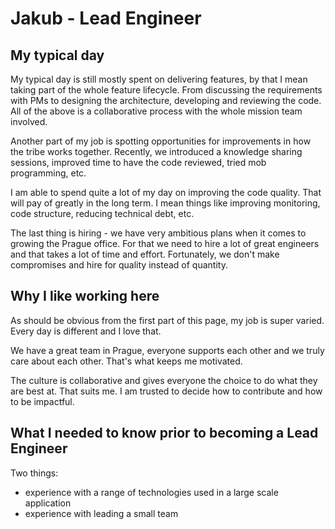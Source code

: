 # Jakub - Lead Engineer

## My typical day

My typical day is still mostly spent on delivering features, by that I mean taking part of the whole feature lifecycle.
From discussing the requirements with PMs to designing the architecture, developing and reviewing the code. 
All of the above is a collaborative process with the whole mission team involved.

Another part of my job is spotting opportunities for improvements in how the tribe works together.
Recently, we introduced a knowledge sharing sessions, improved time to have the code reviewed, tried mob programming, etc.

I am able to spend quite a lot of my day on improving the code quality.
That will pay of greatly in the long term.
I mean things like improving monitoring, code structure, reducing technical debt, etc.

The last thing is hiring - we have very ambitious plans when it comes to growing the Prague office.
For that we need to hire a lot of great engineers and that takes a lot of time and effort.
Fortunately, we don't make compromises and hire for quality instead of quantity.

## Why I like working here

As should be obvious from the first part of this page, my job is super varied.
Every day is different and I love that.

We have a great team in Prague, everyone supports each other and we truly care about each other.
That's what keeps me motivated.

The culture is collaborative and gives everyone the choice to do what they are best at.
That suits me.
I am trusted to decide how to contribute and how to be impactful.

## What I needed to know prior to becoming a Lead Engineer

Two things:

- experience with a range of technologies used in a large scale application
- experience with leading a small team
